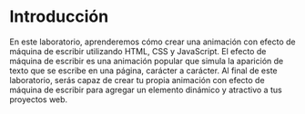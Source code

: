 # Introducción

En este laboratorio, aprenderemos cómo crear una animación con efecto de máquina de escribir utilizando HTML, CSS y JavaScript. El efecto de máquina de escribir es una animación popular que simula la aparición de texto que se escribe en una página, carácter a carácter. Al final de este laboratorio, serás capaz de crear tu propia animación con efecto de máquina de escribir para agregar un elemento dinámico y atractivo a tus proyectos web.
